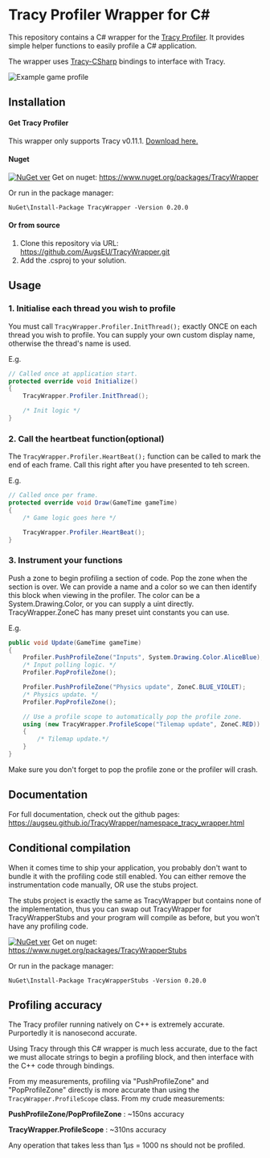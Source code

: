 # Tracy Profiler Wrapper for C#

This repository contains a C# wrapper for the [Tracy Profiler](https://github.com/wolfpld/tracy). It provides simple helper functions to easily profile a C# application.

The wrapper uses [Tracy-CSharp](https://github.com/clibequilibrium/Tracy-CSharp) bindings to interface with Tracy.

![Example game profile](https://i.imgur.com/aQI7t7z.png)

## Installation

#### Get Tracy Profiler

This wrapper only supports Tracy v0.11.1. [Download here.](https://github.com/wolfpld/tracy/releases/tag/v0.11.1)

#### Nuget

[![NuGet ver](https://img.shields.io/nuget/v/TracyWrapper)](https://www.nuget.org/packages/TracyWrapper)
Get on nuget: https://www.nuget.org/packages/TracyWrapper

Or run in the package manager:

```
NuGet\Install-Package TracyWrapper -Version 0.20.0
```

#### Or from source

1) Clone this repository via URL: https://github.com/AugsEU/TracyWrapper.git
2) Add the .csproj to your solution.

## Usage

### 1. Initialise each thread you wish to profile

You must call `TracyWrapper.Profiler.InitThread();` exactly ONCE on each thread you wish to profile. You can supply your own custom display name, otherwise the thread's name is used.

E.g.
```csharp
// Called once at application start.
protected override void Initialize()
{
	TracyWrapper.Profiler.InitThread();

	/* Init logic */
}
```

### 2. Call the heartbeat function(optional)

The `TracyWrapper.Profiler.HeartBeat();` function can be called to mark the end of each frame. Call this right after you have presented to teh screen.

E.g.
```csharp
// Called once per frame.
protected override void Draw(GameTime gameTime)
{
	/* Game logic goes here */

    TracyWrapper.Profiler.HeartBeat();
}
```

### 3. Instrument your functions

Push a zone to begin profiling a section of code. Pop the zone when the section is over. We can provide a name and a color so we can then identify this block when viewing in the profiler. The color can be a System.Drawing.Color, or you can supply a uint directly. TracyWrapper.ZoneC has many preset uint constants you can use.

E.g.

```csharp
public void Update(GameTime gameTime)
{
	Profiler.PushProfileZone("Inputs", System.Drawing.Color.AliceBlue);
	/* Input polling logic. */
	Profiler.PopProfileZone();

    Profiler.PushProfileZone("Physics update", ZoneC.BLUE_VIOLET);
    /* Physics update. */
    Profiler.PopProfileZone();

    // Use a profile scope to automatically pop the profile zone.
    using (new TracyWrapper.ProfileScope("Tilemap update", ZoneC.RED))
	{
		/* Tilemap update.*/
	}
}
```

Make sure you don't forget to pop the profile zone or the profiler will crash.

## Documentation

For full documentation, check out the github pages: https://augseu.github.io/TracyWrapper/namespace_tracy_wrapper.html

## Conditional compilation

When it comes time to ship your application, you probably don't want to bundle it with the profiling code still enabled. You can either remove the instrumentation code manually, OR use the stubs project.

The stubs project is exactly the same as TracyWrapper but contains none of the implementation, thus you can swap out TracyWrapper for TracyWrapperStubs and your program will compile as before, but you won't have any profiling code.

[![NuGet ver](https://img.shields.io/nuget/v/TracyWrapperStubs)](https://www.nuget.org/packages/TracyWrapperStubs)
Get on nuget: https://www.nuget.org/packages/TracyWrapperStubs

Or run in the package manager:

```
NuGet\Install-Package TracyWrapperStubs -Version 0.20.0
```

## Profiling accuracy

The Tracy profiler running natively on C++ is extremely accurate. Purportedly it is nanosecond accurate.

Using Tracy through this C# wrapper is much less accurate, due to the fact we must allocate strings to begin a profiling block, and then interface with the C++ code through bindings.

From my measurements, profiling via "PushProfileZone" and "PopProfileZone" directly is more accurate than using the `TracyWrapper.ProfileScope` class. From my crude measurements:

**PushProfileZone/PopProfileZone** : ~150ns accuracy

**TracyWrapper.ProfileScope** : ~310ns accuracy

Any operation that takes less than 1μs = 1000 ns should not be profiled.
